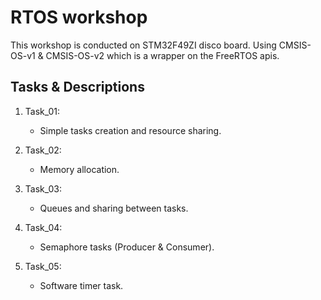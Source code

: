 # RTOS workshop

This workshop is conducted on STM32F49ZI disco board. Using CMSIS-OS-v1 &
CMSIS-OS-v2 which is a wrapper on the FreeRTOS apis.

## Tasks & Descriptions

 1) Task_01: 
    - Simple tasks creation and resource sharing. 

 2) Task_02:
    - Memory allocation.

 3) Task_03:
    - Queues and sharing between tasks.

 4) Task_04:
    - Semaphore tasks (Producer & Consumer).

 5) Task_05:
    - Software timer task. 
